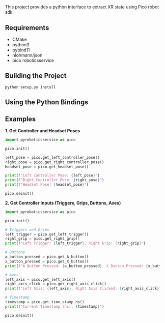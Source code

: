 # 

This project provides a python interface to extract XR state using Pico robot sdk.

## Requirements

- CMake
- python3
- pybind11
- nlohmann/json
- pico roboticsservice

## Building the Project

```
python setup.py install
```

## Using the Python Bindings

## Examples

**1. Get Controller and Headset Poses**

```python
import pyroboticsservice as pico

pico.init()

left_pose = pico.get_left_controller_pose()
right_pose = pico.get_right_controller_pose()
headset_pose = pico.get_headset_pose()

print(f"Left Controller Pose: {left_pose}")
print(f"Right Controller Pose: {right_pose}")
print(f"Headset Pose: {headset_pose}")

pico.deinit()
```

**2. Get Controller Inputs (Triggers, Grips, Buttons, Axes)**

```python
import pyroboticsservice as pico

pico.init()

# Triggers and Grips
left_trigger = pico.get_left_trigger()
right_grip = pico.get_right_grip()
print(f"Left Trigger: {left_trigger}, Right Grip: {right_grip}")

# Buttons
a_button_pressed = pico.get_A_button()
x_button_pressed = pico.get_X_button()
print(f"A Button Pressed: {a_button_pressed}, X Button Pressed: {x_button_pressed}")

# Axes
left_axis = pico.get_left_axis()
right_axis_click = pico.get_right_axis_click()
print(f"Left Axis: {left_axis}, Right Axis Clicked: {right_axis_click}")

# Timestamp
timestamp = pico.get_time_stamp_ns()
print(f"Current Timestamp (ns): {timestamp}")

pico.deinit()
```